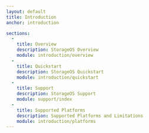 ```yaml
---
layout: default
title: Introduction
anchor: introduction

sections:
  -
    title: Overview
    description: StorageOS Overview
    module: introduction/overview
  -
    title: Quickstart
    description: StorageOS Quickstart
    module: introduction/quickstart
  -
    title: Support
    description: StorageOS Support
    module: support/index
  -
    title: Supported Platforms
    description: Supported Platforms and Limitations
    module: introduction/platforms
---
```

